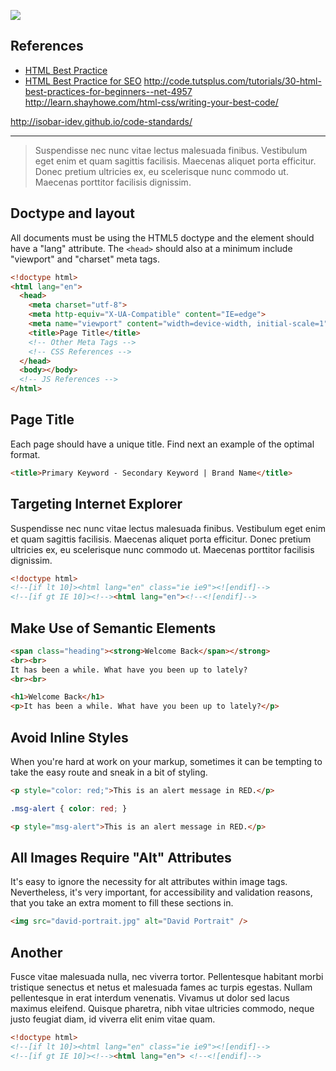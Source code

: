 ![](http://blog.teamtreehouse.com/wp-content/uploads/2014/11/progressive-enhancement.png)

## References

- [HTML Best Practice](https://github.com/hail2u/html-best-practices)
- [HTML Best Practice for SEO](http://focusdesigner.com/html-best-practices-for-effective-seo/)
http://code.tutsplus.com/tutorials/30-html-best-practices-for-beginners--net-4957
http://learn.shayhowe.com/html-css/writing-your-best-code/

http://isobar-idev.github.io/code-standards/


*****

> Suspendisse nec nunc vitae lectus malesuada finibus. Vestibulum eget enim et quam sagittis facilisis. Maecenas aliquet porta efficitur. Donec pretium ultricies ex, eu scelerisque nunc commodo ut. Maecenas porttitor facilisis dignissim.



## Doctype and layout

All documents must be using the HTML5 doctype and the <html> element should have a "lang" attribute. The `<head>` should also at a minimum include "viewport" and "charset" meta tags.

```html
<!doctype html>
<html lang="en">
  <head>
    <meta charset="utf-8">
    <meta http-equiv="X-UA-Compatible" content="IE=edge">
    <meta name="viewport" content="width=device-width, initial-scale=1">
    <title>Page Title</title>
    <!-- Other Meta Tags -->
    <!-- CSS References -->
  </head>
  <body></body>
  <!-- JS References -->
</html>
```


## Page Title

Each page should have a unique title. Find next an example of the optimal format.

``` html
<title>Primary Keyword - Secondary Keyword | Brand Name</title>
```


## Targeting Internet Explorer

Suspendisse nec nunc vitae lectus malesuada finibus. Vestibulum eget enim et quam sagittis facilisis. Maecenas aliquet porta efficitur. Donec pretium ultricies ex, eu scelerisque nunc commodo ut. Maecenas porttitor facilisis dignissim.

``` html
<!doctype html>
<!--[if lt 10]><html lang="en" class="ie ie9"><![endif]-->
<!--[if gt IE 10]><!--><html lang="en"><!--<![endif]-->
```


## Make Use of Semantic Elements

```html
<span class="heading"><strong>Welcome Back</span></strong>
<br><br>
It has been a while. What have you been up to lately?
<br><br>
```

```html
<h1>Welcome Back</h1>
<p>It has been a while. What have you been up to lately?</p>
```

## Avoid Inline Styles

When you're hard at work on your markup, sometimes it can be tempting to take the easy route and sneak in a bit of styling.

```html
<p style="color: red;">This is an alert message in RED.</p>
```


```css
.msg-alert { color: red; }
```

```html
<p style="msg-alert">This is an alert message in RED.</p>
```



## All Images Require "Alt" Attributes

It's easy to ignore the necessity for alt attributes within image tags. Nevertheless, it's very important, for accessibility and validation reasons, that you take an extra moment to fill these sections in.

```html
<img src="david-portrait.jpg" alt="David Portrait" />
```

## Another

Fusce vitae malesuada nulla, nec viverra tortor. Pellentesque habitant morbi tristique senectus et netus et malesuada fames ac turpis egestas. Nullam pellentesque in erat interdum venenatis. Vivamus ut dolor sed lacus maximus eleifend. Quisque pharetra, nibh vitae ultricies commodo, neque justo feugiat diam, id viverra elit enim vitae quam.

``` html
<!doctype html>
<!--[if lt 10]><html lang="en" class="ie ie9"><![endif]-->
<!--[if gt IE 10]><!--><html lang="en"> <!--<![endif]-->
```

